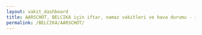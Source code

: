 ```yaml
---
layout: vakit_dashboard
title: AARSCHOT, BELCIKA için iftar, namaz vakitleri ve hava durumu - ilçe/eyalet seç
permalink: /BELCIKA/AARSCHOT/
---
```


<script type="text/javascript">
  var GLOBAL_COUNTRY = 'BELCIKA';
  var GLOBAL_CITY = 'AARSCHOT';
  var GLOBAL_STATE = '';
  var lat = 72;
  var lon = 21;
</script>
